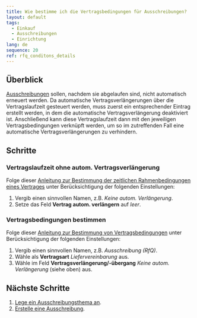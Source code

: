 ```yaml
---
title: Wie bestimme ich die Vertragsbedingungen für Ausschreibungen?
layout: default
tags:
  - Einkauf
  - Ausschreibungen
  - Einrichtung
lang: de
sequence: 20
ref: rfq_conditons_details
---
```


## Überblick
[Ausschreibungen](Ausschreibung_erstellen) sollen, nachdem sie abgelaufen sind, nicht automatisch erneuert werden. Da automatische Vertragsverlängerungen über die Vertragslaufzeit gesteuert werden, muss zuerst ein entsprechender Eintrag erstellt werden, in dem die automatische Vertragsverlängerung deaktiviert ist. Anschließend kann diese Vertragslaufzeit dann mit den jeweiligen Vertragsbedingungen verknüpft werden, um so im zutreffenden Fall eine automatische Vertragsverlängerungen zu verhindern.

## Schritte

### Vertragslaufzeit ohne autom. Vertragsverlängerung
Folge dieser [Anleitung zur Bestimmung der zeitlichen Rahmenbedingungen eines Vertrages](Vertragslaufzeit_definieren) unter Berücksichtigung der folgenden Einstellungen:
1. Vergib einen sinnvollen Namen, z.B. *Keine autom. Verlängerung*.
1. Setze das Feld **Vertrag autom. verlängern** auf *leer*.

### Vertragsbedingungen bestimmen
Folge dieser [Anleitung zur Bestimmung von Vertragsbedingungen](Vertragsbedingungen_definieren) unter Berücksichtigung der folgenden Einstellungen:
1. Vergib einen sinnvollen Namen, z.B. *Ausschreibung (RfQ)*.
1. Wähle als **Vertragsart** *Liefervereinbarung* aus.
1. Wähle im Feld **Vertragsverlängerung/-übergang** *Keine autom. Verlängerung* (siehe oben) aus.

## Nächste Schritte
1. [Lege ein Ausschreibungsthema an](Ausschreibungsthema_anlegen).
1. [Erstelle eine Ausschreibung](Ausschreibung_erstellen).
